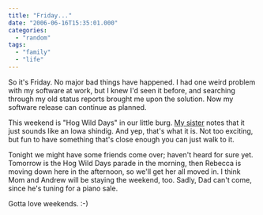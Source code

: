 ```yaml
---
title: "Friday..."
date: "2006-06-16T15:35:01.000"
categories: 
  - "random"
tags: 
  - "family"
  - "life"
---
```


So it's Friday. No major bad things have happened. I had one weird problem with my software at work, but I knew I'd seen it before, and searching through my old status reports brought me upon the solution. Now my software release can continue as planned.

This weekend is "Hog Wild Days" in our little burg. [My sister](http://thehubbs.net/rebecca/) notes that it just sounds like an Iowa shindig. And yep, that's what it is. Not too exciting, but fun to have something that's close enough you can just walk to it.

Tonight we might have some friends come over; haven't heard for sure yet. Tomorrow is the Hog Wild Days parade in the morning, then Rebecca is moving down here in the afternoon, so we'll get her all moved in. I think Mom and Andrew will be staying the weekend, too. Sadly, Dad can't come, since he's tuning for a piano sale.

Gotta love weekends. :-)
